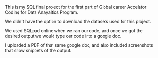 
This is my SQL final project for the first part of Global career Accelator Coding for Data Anayaltics Program.

We didn't have the option to download the datasets used for this project. 

We used SQLpad online when we ran our code, and once we got the desired output we would type our code into a google doc. 

I uploaded a PDF of that same google doc, and also included screenshots that show snippets of the output. 
